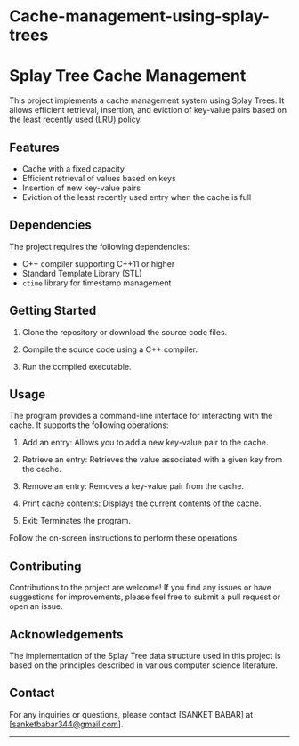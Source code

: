 # Cache-management-using-splay-trees

# Splay Tree Cache Management

This project implements a cache management system using Splay Trees. It allows efficient retrieval, insertion, and eviction of key-value pairs based on the least recently used (LRU) policy.

## Features

- Cache with a fixed capacity
- Efficient retrieval of values based on keys
- Insertion of new key-value pairs
- Eviction of the least recently used entry when the cache is full

## Dependencies

The project requires the following dependencies:

- C++ compiler supporting C++11 or higher
- Standard Template Library (STL)
- `ctime` library for timestamp management

## Getting Started

1. Clone the repository or download the source code files.

2. Compile the source code using a C++ compiler.

3. Run the compiled executable.

## Usage

The program provides a command-line interface for interacting with the cache. It supports the following operations:

1. Add an entry: Allows you to add a new key-value pair to the cache.

2. Retrieve an entry: Retrieves the value associated with a given key from the cache.

3. Remove an entry: Removes a key-value pair from the cache.

4. Print cache contents: Displays the current contents of the cache.

5. Exit: Terminates the program.

Follow the on-screen instructions to perform these operations.

## Contributing

Contributions to the project are welcome! If you find any issues or have suggestions for improvements, please feel free to submit a pull request or open an issue.

## Acknowledgements

The implementation of the Splay Tree data structure used in this project is based on the principles described in various computer science literature.

## Contact

For any inquiries or questions, please contact [SANKET BABAR] at [sanketbabar344@gmail.com].

---
